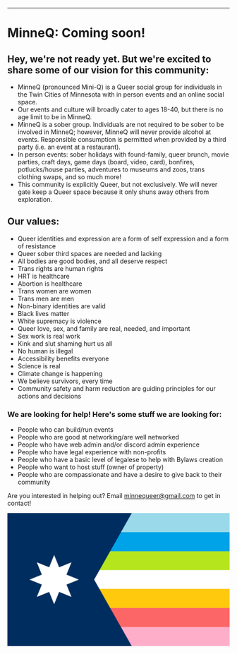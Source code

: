 ---
# MinneQ: Coming soon!

## Hey, we're not ready yet. But we're excited to share some of our vision for this community:

* MinneQ (pronounced Mini-Q) is a Queer social group for individuals in the Twin Cities of Minnesota with in person events and an online social space.
* Our events and culture will broadly cater to ages 18-40, but there is no age limit to be in MinneQ. 
* MinneQ is a sober group. Individuals are not required to be sober to be involved in MinneQ; however, MinneQ will never provide alcohol at events. Responsible consumption is permitted when provided by a third party (i.e. an event at a restaurant). 
* In person events: sober holidays with found-family, queer brunch, movie parties, craft days, game days (board, video, card), bonfires, potlucks/house parties, adventures to museums and zoos, trans clothing swaps, and so much more!
* This community is explicitly Queer, but not exclusively. We will never gate keep a Queer space because it only shuns away others from exploration.

## Our values: 
* Queer identities and expression are a form of self expression and a form of resistance 
* Queer sober third spaces are needed and lacking
* All bodies are good bodies, and all deserve respect 
* Trans rights are human rights
* HRT is healthcare
* Abortion is healthcare
* Trans women are women
* Trans men are men
* Non-binary identities are valid
* Black lives matter
* White supremacy is violence
* Queer love, sex, and family are real, needed, and important
* Sex work is real work
* Kink and slut shaming hurt us all
* No human is illegal
* Accessibility benefits everyone
* Science is real
* Climate change is happening 
* We believe survivors, every time
* Community safety and harm reduction are guiding principles for our actions and decisions

### We are looking for help! Here's some stuff we are looking for:
* People who can build/run events
* People who are good at networking/are well networked
* People who have web admin and/or discord admin experience
* People who have legal experience with non-profits
* People who have a basic level of legalese to help with Bylaws creation
* People who want to host stuff (owner of property)
* People who are compassionate and have a desire to give back to their community

Are you interested in helping out? Email minnequeer@gmail.com to get in contact! 

![MinneQ Flag](./MinneQ-7.svg)
